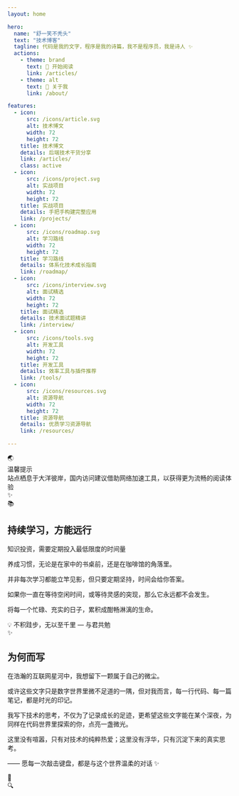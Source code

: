 ```yaml
---
layout: home

hero:
  name: "舒一笑不秃头"
  text: "技术博客"
  tagline: 代码是我的文字，程序是我的诗篇，我不是程序员，我是诗人 ✨
  actions:
    - theme: brand
      text: 🚀 开始阅读
      link: /articles/
    - theme: alt
      text: 📖 关于我
      link: /about/

features:
  - icon:
      src: /icons/article.svg
      alt: 技术博文
      width: 72
      height: 72
    title: 技术博文
    details: 后端技术干货分享
    link: /articles/
    class: active
  - icon:
      src: /icons/project.svg
      alt: 实战项目
      width: 72
      height: 72
    title: 实战项目
    details: 手把手构建完整应用
    link: /projects/
  - icon:
      src: /icons/roadmap.svg
      alt: 学习路线
      width: 72
      height: 72
    title: 学习路线
    details: 体系化技术成长指南
    link: /roadmap/
  - icon:
      src: /icons/interview.svg
      alt: 面试精选
      width: 72
      height: 72
    title: 面试精选
    details: 技术面试题精讲
    link: /interview/
  - icon:
      src: /icons/tools.svg
      alt: 开发工具
      width: 72
      height: 72
    title: 开发工具
    details: 效率工具与插件推荐
    link: /tools/
  - icon:
      src: /icons/resources.svg
      alt: 资源导航
      width: 72
      height: 72
    title: 资源导航
    details: 优质学习资源导航
    link: /resources/

---
```


<div class="access-notice">
  <div class="notice-container">
    <div class="notice-icon">🌏</div>
    <div class="notice-content">
      <div class="notice-title">温馨提示</div>
      <div class="notice-text">站点栖息于大洋彼岸，国内访问建议借助网络加速工具，以获得更为流畅的阅读体验</div>
    </div>
  </div>
</div>

<div class="section-divider">
  <div class="divider-line"></div>
  <div class="divider-icon">✨</div>
  <div class="divider-line"></div>
</div>

<div class="learning-investment-section">
  <div class="learning-card">
    <div class="card-icon">📚</div>
    <h2 class="card-title">持续学习，方能远行</h2>
    <div class="card-content">
      <p class="highlight-text">知识投资，需要定期投入最低限度的时间量</p>
      <div class="wisdom-text">
        <p>养成习惯，无论是在家中的书桌前，还是在咖啡馆的角落里。</p>
        <p>并非每次学习都能立竿见影，但只要定期坚持，时间会给你答案。</p>
        <p class="emphasis">如果你一直在等待空闲时间，或等待灵感的突现，那么它永远都不会发生。</p>
        <p class="emphasis">将每一个忙碌、充实的日子，累积成酣畅淋漓的生命。</p>
      </div>
      <div class="card-footer">
        <span class="footer-icon">💡</span>
        <span class="footer-text">不积跬步，无以至千里 — 与君共勉</span>
      </div>
    </div>
  </div>
</div>

<div class="section-divider">
  <div class="divider-line"></div>
  <div class="divider-icon">✨</div>
  <div class="divider-line"></div>
</div>

<div class="why-write-section">
  <div class="why-write-container">
    <h2 class="why-write-title">为何而写</h2>
    <div class="why-write-content">
      <p class="why-write-lead">在浩瀚的互联网星河中，我想留下一颗属于自己的微尘。</p>
      <div class="why-write-text">
        <p>或许这些文字只是数字世界里微不足道的一隅，但对我而言，每一行代码、每一篇笔记，都是时光的印记。</p>
        <p>我写下技术的思考，不仅为了记录成长的足迹，更希望这些文字能在某个深夜，为同样在代码世界里探索的你，点亮一盏微光。</p>
        <p>这里没有喧嚣，只有对技术的纯粹热爱；这里没有浮华，只有沉淀下来的真实思考。</p>
        <p class="why-write-signature">—— 愿每一次敲击键盘，都是与这个世界温柔的对话 ✨</p>
      </div>
    </div>
  </div>
</div>

<div class="section-divider">
  <div class="divider-line"></div>
  <div class="divider-icon">🍎</div>
  <div class="divider-line"></div>
</div>

<JobsQuotes />

<div class="section-divider">
  <div class="divider-line"></div>
  <div class="divider-icon">🔍</div>
  <div class="divider-line"></div>
</div>

<RecentPosts />
